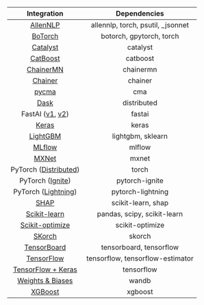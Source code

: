 
| Integration | Dependencies |
|:--:|:--:|
|[AllenNLP](https://github.com/optuna/optuna/tree/master/optuna/integration/allennlp) | allennlp, torch, psutil, _jsonnet |
| [BoTorch](https://github.com/optuna/optuna/blob/master/optuna/integration/botorch.py) | botorch, gpytorch, torch |
| [Catalyst](https://github.com/optuna/optuna/blob/master/optuna/integration/catalyst.py) | catalyst |
| [CatBoost](https://github.com/optuna/optuna/blob/master/optuna/integration/catboost.py) | catboost |
| [ChainerMN](https://github.com/optuna/optuna/blob/master/optuna/integration/chainermn.py)| chainermn |
| [Chainer](https://github.com/optuna/optuna/blob/master/optuna/integration/chainer.py)| chainer |
| [pycma](https://github.com/optuna/optuna/blob/master/optuna/integration/cma.py)| cma |
| [Dask](https://github.com/optuna/optuna/blob/master/optuna/integration/dask.py)| distributed |
| FastAI ([v1](https://github.com/optuna/optuna/blob/master/optuna/integration/fastaiv1.py), [v2](https://github.com/optuna/optuna/blob/master/optuna/integration/fastaiv2.py)) | fastai |
| [Keras](https://github.com/optuna/optuna/blob/master/optuna/integration/keras.py)| keras |
| [LightGBM](https://github.com/optuna/optuna/blob/master/optuna/integration/lightgbm.py)| lightgbm, sklearn |
| [MLflow](https://github.com/optuna/optuna/blob/master/optuna/integration/mlflow.py)| mlflow |
| [MXNet](https://github.com/optuna/optuna/blob/master/optuna/integration/mxnet.py)| mxnet |
| PyTorch ([Distributed](https://github.com/optuna/optuna/blob/master/optuna/integration/pytorch_distributed.py))| torch |
| PyTorch ([Ignite](https://github.com/optuna/optuna/blob/master/optuna/integration/pytorch_ignite.py))| pytorch-ignite |
| PyTorch ([Lightning](https://github.com/optuna/optuna/blob/master/optuna/integration/pytorch_lightning.py))| pytorch-lightning |
| [SHAP](https://github.com/optuna/optuna/blob/master/optuna/integration/shap.py)| scikit-learn, shap |
| [Scikit-learn](https://github.com/optuna/optuna/blob/master/optuna/integration/sklearn.py)| pandas, scipy, scikit-learn |
| [Scikit-optimize](https://github.com/optuna/optuna/blob/master/optuna/integration/skopt.py)| scikit-optimize |
| [SKorch](https://github.com/optuna/optuna/blob/master/optuna/integration/skorch.py)| skorch |
| [TensorBoard](https://github.com/optuna/optuna/blob/master/optuna/integration/tensorboard.py)| tensorboard, tensorflow |
| [TensorFlow](https://github.com/optuna/optuna/blob/master/optuna/integration/tensorflow.py)| tensorflow, tensorflow-estimator |
| [TensorFlow + Keras](https://github.com/optuna/optuna/blob/master/optuna/integration/tfkeras.py)| tensorflow |
| [Weights & Biases](https://github.com/optuna/optuna/blob/master/optuna/integration/wandb.py)| wandb |
| [XGBoost](https://github.com/optuna/optuna/blob/master/optuna/integration/xgboost.py)| xgboost |
